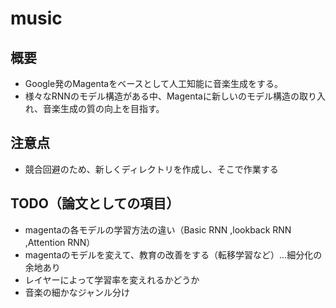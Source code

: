 # music

## 概要
* Google発のMagentaをベースとして人工知能に音楽生成をする。
* 様々なRNNのモデル構造がある中、Magentaに新しいのモデル構造の取り入れ、音楽生成の質の向上を目指す。

## 注意点
* 競合回避のため、新しくディレクトリを作成し、そこで作業する

## TODO（論文としての項目）

  * magentaの各モデルの学習方法の違い（Basic RNN ,lookback RNN ,Attention RNN）
  * magentaのモデルを変えて、教育の改善をする（転移学習など）...細分化の余地あり
  * レイヤーによって学習率を変えれるかどうか
  * 音楽の細かなジャンル分け
